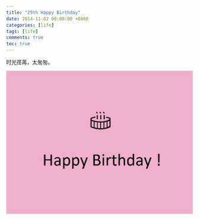 ```yaml
---
title: "25th Happy Birthday"
date: 2014-11-02 00:00:00 +0800
categories: [life]
tags: [life]
comments: true
toc: true
---
```


时光荏苒，太匆匆。

![Happy Birthday](/assets/img/upload/2014/11/01/happy-birthday.jpg "25th Happy Birthday")
